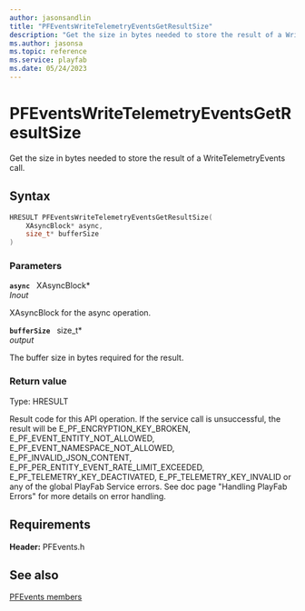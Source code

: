 ```yaml
---
author: jasonsandlin
title: "PFEventsWriteTelemetryEventsGetResultSize"
description: "Get the size in bytes needed to store the result of a WriteTelemetryEvents call."
ms.author: jasonsa
ms.topic: reference
ms.service: playfab
ms.date: 05/24/2023
---
```


# PFEventsWriteTelemetryEventsGetResultSize  

Get the size in bytes needed to store the result of a WriteTelemetryEvents call.  

## Syntax  
  
```cpp
HRESULT PFEventsWriteTelemetryEventsGetResultSize(  
    XAsyncBlock* async,  
    size_t* bufferSize  
)  
```  
  
### Parameters  
  
**`async`** &nbsp; XAsyncBlock*  
*_Inout_*  
  
XAsyncBlock for the async operation.  
  
**`bufferSize`** &nbsp; size_t*  
*output*  
  
The buffer size in bytes required for the result.  
  
  
### Return value
Type: HRESULT
  
Result code for this API operation. If the service call is unsuccessful, the result will be E_PF_ENCRYPTION_KEY_BROKEN, E_PF_EVENT_ENTITY_NOT_ALLOWED, E_PF_EVENT_NAMESPACE_NOT_ALLOWED, E_PF_INVALID_JSON_CONTENT, E_PF_PER_ENTITY_EVENT_RATE_LIMIT_EXCEEDED, E_PF_TELEMETRY_KEY_DEACTIVATED, E_PF_TELEMETRY_KEY_INVALID or any of the global PlayFab Service errors. See doc page "Handling PlayFab Errors" for more details on error handling.
  
  
## Requirements  
  
**Header:** PFEvents.h
  
## See also  
[PFEvents members](../pfevents_members.md)  

  
  
